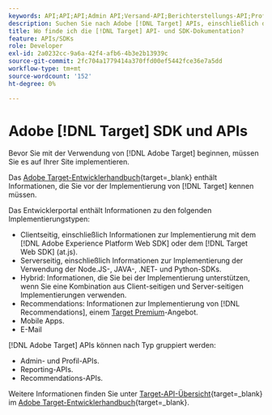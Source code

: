 ```yaml
---
keywords: API;API;API;Admin API;Versand-API;Berichterstellungs-API;Profil-API
description: Suchen Sie nach Adobe [!DNL Target] APIs, einschließlich der Admin-, Bereitstellungs-, Reporting- und Profil-APIs.
title: Wo finde ich die [!DNL Target] API- und SDK-Dokumentation?
feature: APIs/SDKs
role: Developer
exl-id: 2a0232cc-9a6a-42f4-afb6-4b3e2b13939c
source-git-commit: 2fc704a1779414a370ffd00ef5442fce36e7a5dd
workflow-type: tm+mt
source-wordcount: '152'
ht-degree: 0%

---
```


# Adobe [!DNL Target] SDK und APIs

Bevor Sie mit der Verwendung von [!DNL Adobe Target] beginnen, müssen Sie es auf Ihrer Site implementieren.

Das [Adobe Target-Entwicklerhandbuch](https://experienceleague.adobe.com/docs/target-dev/developer/overview.html?lang=de){target=_blank} enthält Informationen, die Sie vor der Implementierung von [!DNL Target] kennen müssen.

Das Entwicklerportal enthält Informationen zu den folgenden Implementierungstypen:

* Clientseitig, einschließlich Informationen zur Implementierung mit dem [!DNL Adobe Experience Platform Web SDK] oder dem [!DNL Target Web SDK] (at.js).
* Serverseitig, einschließlich Informationen zur Implementierung der Verwendung der Node.JS-, JAVA-, .NET- und Python-SDKs.
* Hybrid: Informationen, die Sie bei der Implementierung unterstützen, wenn Sie eine Kombination aus Client-seitigen und Server-seitigen Implementierungen verwenden.
* Recommendations: Informationen zur Implementierung von [!DNL Recommendations], einem [Target Premium](/help/main/c-intro/intro.md#premium)-Angebot.
* Mobile Apps.
* E-Mail

[!DNL Adobe Target] APIs können nach Typ gruppiert werden:

* Admin- und Profil-APIs.
* Reporting-APIs.
* Recommendations-APIs.

Weitere Informationen finden Sie unter [Target-API-Übersicht](https://experienceleague.adobe.com/docs/target-dev/developer/implementation/before-implement/considerations-before-you-implement-target.html){target=_blank} im [Adobe Target-Entwicklerhandbuch](https://experienceleague.adobe.com/docs/target-dev/developer/overview.html?lang=en){target=_blank}.
